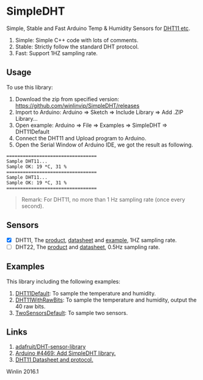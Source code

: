 # SimpleDHT

Simple, Stable and Fast Arduino Temp & Humidity Sensors for 
[DHT11 etc](http://learn.adafruit.com/dht).

1. Simple: Simple C++ code with lots of comments.
1. Stable: Strictly follow the standard DHT protocol.
1. Fast: Support 1HZ sampling rate.

## Usage

To use this library:

1. Download the zip from specified version: https://github.com/winlinvip/SimpleDHT/releases
2. Import to Arduino: Arduino => Sketch => Include Library => Add .ZIP Library...
3. Open example: Arduino => File => Examples => SimpleDHT => DHT11Default
4. Connect the DHT11 and Upload program to Arduino.
5. Open the Serial Window of Arduino IDE, we got the result as following.

```
=================================
Sample DHT11...
Sample OK: 19 *C, 31 %
=================================
Sample DHT11...
Sample OK: 19 *C, 31 %
=================================
```

> Remark: For DHT11, no more than 1 Hz sampling rate (once every second).

## Sensors

- [x] DHT11, The [product](https://www.adafruit.com/product/386), [datasheet](https://cdn-shop.adafruit.com/datasheets/DHT11-chinese.pdf) and [example](https://github.com/winlinvip/SimpleDHT/tree/master/examples/DHT11Default), 1HZ sampling rate.
- [ ] DHT22, The [product](https://www.adafruit.com/product/385) and [datasheet](https://cdn-shop.adafruit.com/datasheets/DHT22.pdf), 0.5Hz sampling rate.

## Examples

This library including the following examples:

1. [DHT11Default](https://github.com/winlinvip/SimpleDHT/tree/master/examples/DHT11Default): To sample the temperature and humidity.
1. [DHT11WithRawBits](https://github.com/winlinvip/SimpleDHT/tree/master/examples/DHT11WithRawBits): To sample the temperature and humidity, output the 40 raw bits.
1. [TwoSensorsDefault](https://github.com/winlinvip/SimpleDHT/tree/master/examples/TwoSensorsDefault): To sample two sensors.


## Links

1. [adafruit/DHT-sensor-library](https://github.com/adafruit/DHT-sensor-library)
1. [Arduino #4469: Add SimpleDHT library.](https://github.com/arduino/Arduino/issues/4469)
1. [DHT11 Datasheet and protocol.](https://cdn-shop.adafruit.com/datasheets/DHT11-chinese.pdf)

Winlin 2016.1
